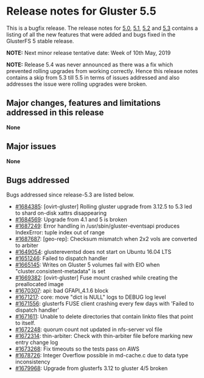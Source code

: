 # Release notes for Gluster 5.5

This is a bugfix release. The release notes for [5.0](5.0.md), [5.1](5.1.md), [5.2](5.2.md) and [5.3](5.3.md) contains
a listing of all the new features that were added and bugs fixed in the
GlusterFS 5 stable release.

**NOTE:** Next minor release tentative date: Week of 10th May, 2019

**NOTE:** Release 5.4 was never announced as there was a fix which prevented
rolling upgrades from working correctly. Hence this release notes contains a
skip from 5.3 till 5.5 in terms of issues addressed and also addresses the
issue were rolling upgrades were broken.

## Major changes, features and limitations addressed in this release

**None**

## Major issues

**None**

## Bugs addressed

Bugs addressed since release-5.3 are listed below.

- [#1684385](https://bugzilla.redhat.com/1684385): [ovirt-gluster] Rolling gluster upgrade from 3.12.5 to 5.3 led to shard on-disk xattrs disappearing
- [#1684569](https://bugzilla.redhat.com/1684569): Upgrade from 4.1 and 5 is broken
- [#1687249](https://bugzilla.redhat.com/1687249): Error handling in /usr/sbin/gluster-eventsapi produces IndexError: tuple index out of range
- [#1687687](https://bugzilla.redhat.com/1687687): [geo-rep]: Checksum mismatch when 2x2 vols are converted to arbiter
- [#1649054](https://bugzilla.redhat.com/1649054): glustereventsd does not start on Ubuntu 16.04 LTS
- [#1651246](https://bugzilla.redhat.com/1651246): Failed to dispatch handler
- [#1665145](https://bugzilla.redhat.com/1665145): Writes on Gluster 5 volumes fail with EIO when "cluster.consistent-metadata" is set
- [#1669382](https://bugzilla.redhat.com/1669382): [ovirt-gluster] Fuse mount crashed while creating the preallocated image
- [#1670307](https://bugzilla.redhat.com/1670307): api: bad GFAPI_4.1.6 block
- [#1671217](https://bugzilla.redhat.com/1671217): core: move "dict is NULL" logs to DEBUG log level
- [#1671556](https://bugzilla.redhat.com/1671556): glusterfs FUSE client crashing every few days with 'Failed to dispatch handler'
- [#1671611](https://bugzilla.redhat.com/1671611): Unable to delete directories that contain linkto files that point to itself.
- [#1672248](https://bugzilla.redhat.com/1672248): quorum count not updated in nfs-server vol file
- [#1672314](https://bugzilla.redhat.com/1672314): thin-arbiter: Check with thin-arbiter file before marking new entry change log
- [#1673268](https://bugzilla.redhat.com/1673268): Fix timeouts so the tests pass on AWS
- [#1678726](https://bugzilla.redhat.com/1678726): Integer Overflow possible in md-cache.c due to data type inconsistency
- [#1679968](https://bugzilla.redhat.com/1679968): Upgrade from glusterfs 3.12 to gluster 4/5 broken

